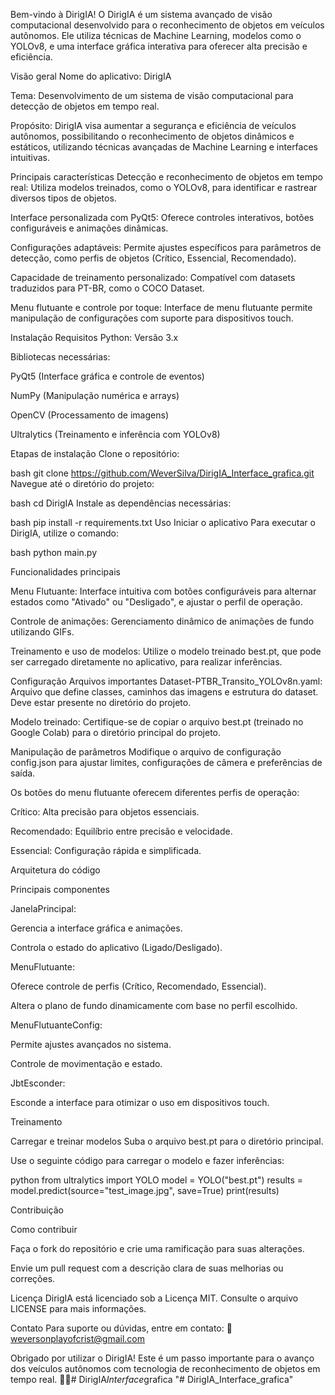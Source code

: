 
Bem-vindo à DirigIA!
O DirigIA é um sistema avançado de visão computacional desenvolvido para o reconhecimento de objetos em veículos autônomos. Ele utiliza técnicas de Machine Learning, modelos como o YOLOv8, e uma interface gráfica interativa para oferecer alta precisão e eficiência.

Visão geral
Nome do aplicativo: DirigIA

Tema: Desenvolvimento de um sistema de visão computacional para detecção de objetos em tempo real.

Propósito: DirigIA visa aumentar a segurança e eficiência de veículos autônomos, possibilitando o reconhecimento de objetos dinâmicos e estáticos, utilizando técnicas avançadas de Machine Learning e interfaces intuitivas.

Principais características
Detecção e reconhecimento de objetos em tempo real: Utiliza modelos treinados, como o YOLOv8, para identificar e rastrear diversos tipos de objetos.

Interface personalizada com PyQt5: Oferece controles interativos, botões configuráveis e animações dinâmicas.

Configurações adaptáveis: Permite ajustes específicos para parâmetros de detecção, como perfis de objetos (Crítico, Essencial, Recomendado).

Capacidade de treinamento personalizado: Compatível com datasets traduzidos para PT-BR, como o COCO Dataset.

Menu flutuante e controle por toque: Interface de menu flutuante permite manipulação de configurações com suporte para dispositivos touch.

Instalação
Requisitos
Python: Versão 3.x

Bibliotecas necessárias:

PyQt5 (Interface gráfica e controle de eventos)

NumPy (Manipulação numérica e arrays)

OpenCV (Processamento de imagens)

Ultralytics (Treinamento e inferência com YOLOv8)

Etapas de instalação
Clone o repositório:

bash
git clone https://github.com/WeverSilva/DirigIA_Interface_grafica.git
Navegue até o diretório do projeto:

bash
cd DirigIA
Instale as dependências necessárias:

bash
pip install -r requirements.txt
Uso
Iniciar o aplicativo
Para executar o DirigIA, utilize o comando:

bash
python main.py

Funcionalidades principais

Menu Flutuante: Interface intuitiva com botões configuráveis para alternar estados como "Ativado" ou "Desligado", e ajustar o perfil de operação.

Controle de animações: Gerenciamento dinâmico de animações de fundo utilizando GIFs.

Treinamento e uso de modelos: Utilize o modelo treinado best.pt, que pode ser carregado diretamente no aplicativo, para realizar inferências.

Configuração
Arquivos importantes
Dataset-PTBR_Transito_YOLOv8n.yaml: Arquivo que define classes, caminhos das imagens e estrutura do dataset. Deve estar presente no diretório do projeto.

Modelo treinado: Certifique-se de copiar o arquivo best.pt (treinado no Google Colab) para o diretório principal do projeto.

Manipulação de parâmetros
Modifique o arquivo de configuração config.json para ajustar limites, configurações de câmera e preferências de saída.

Os botões do menu flutuante oferecem diferentes perfis de operação:

Crítico: Alta precisão para objetos essenciais.

Recomendado: Equilíbrio entre precisão e velocidade.

Essencial: Configuração rápida e simplificada.


Arquitetura do código

Principais componentes

JanelaPrincipal:

Gerencia a interface gráfica e animações.

Controla o estado do aplicativo (Ligado/Desligado).

MenuFlutuante:

Oferece controle de perfis (Crítico, Recomendado, Essencial).

Altera o plano de fundo dinamicamente com base no perfil escolhido.

MenuFlutuanteConfig:

Permite ajustes avançados no sistema.

Controle de movimentação e estado.

JbtEsconder:

Esconde a interface para otimizar o uso em dispositivos touch.


Treinamento

Carregar e treinar modelos
Suba o arquivo best.pt para o diretório principal.

Use o seguinte código para carregar o modelo e fazer inferências:

python
from ultralytics import YOLO
model = YOLO("best.pt")
results = model.predict(source="test_image.jpg", save=True)
print(results)


Contribuição

Como contribuir

Faça o fork do repositório e crie uma ramificação para suas alterações.

Envie um pull request com a descrição clara de suas melhorias ou correções.

Licença
DirigIA está licenciado sob a Licença MIT. Consulte o arquivo LICENSE para mais informações.

Contato
Para suporte ou dúvidas, entre em contato: 📧 weversonplayofcrist@gmail.com

Obrigado por utilizar o DirigIA! Este é um passo importante para o avanço dos veículos autônomos com tecnologia de reconhecimento de objetos em tempo real. 🚗✨#   D i r i g I A _ I n t e r f a c e _ g r a f i c a  
 "# DirigIA_Interface_grafica" 
